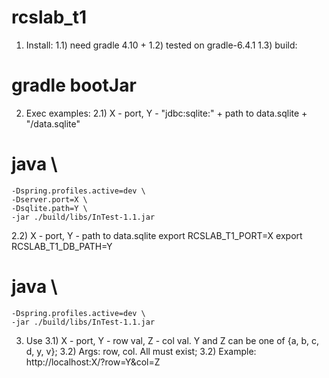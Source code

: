 # rcslab_t1

1) Install:
1.1) need gradle 4.10 +
1.2) tested on gradle-6.4.1
1.3) build:
# gradle bootJar

2) Exec examples:
2.1) X - port, Y - "jdbc:sqlite:" + path to data.sqlite + "/data.sqlite"
# java \
    -Dspring.profiles.active=dev \
    -Dserver.port=X \
    -Dsqlite.path=Y \
    -jar ./build/libs/InTest-1.1.jar

2.2) X - port, Y - path to data.sqlite
export RCSLAB_T1_PORT=X
export RCSLAB_T1_DB_PATH=Y
# java \
    -Dspring.profiles.active=dev \
    -jar ./build/libs/InTest-1.1.jar
    
3) Use
3.1) X - port, Y - row val, Z - col val. Y and Z can be one of {a, b, c, d, y, v};
3.2) Args: row, col. All must exist;
3.2) Example:
http://localhost:X/?row=Y&col=Z
